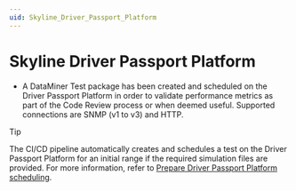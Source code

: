 ```yaml
---
uid: Skyline_Driver_Passport_Platform
---
```


# Skyline Driver Passport Platform

- A DataMiner Test package has been created and scheduled on the Driver Passport Platform in order to validate performance metrics as part of the Code Review process or when deemed useful. Supported connections are SNMP (v1 to v3) and HTTP.

> [!TIP]
> The CI/CD pipeline automatically creates and schedules a test on the Driver Passport Platform for an initial range if the required simulation files are provided. For more information, refer to [Prepare Driver Passport Platform scheduling](xref:Pipeline_stages_for_protocols#prepare-driver-passport-platform-scheduling).
